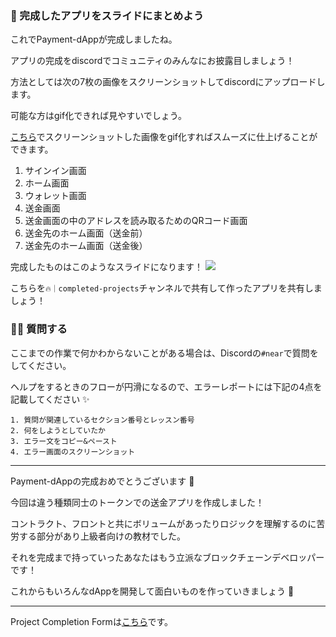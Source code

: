 ### 🎪 完成したアプリをスライドにまとめよう

これでPayment-dAppが完成しましたね。

アプリの完成をdiscordでコミュニティのみんなにお披露目しましょう！

方法としては次の7枚の画像をスクリーンショットしてdiscordにアップロードします。

可能な方はgif化できれば見やすいでしょう。

[こちら](https://syncer.jp/gif-maker)でスクリーンショットした画像をgif化すればスムーズに仕上げることができます。

1. サインイン画面
2. ホーム画面
3. ウォレット画面
4. 送金画面
5. 送金画面の中のアドレスを読み取るためのQRコード画面
6. 送金先のホーム画面（送金前）
7. 送金先のホーム画面（送金後）

完成したものはこのようなスライドになります！
![](/public/images/NEAR-MulPay/section-3/3_2_1.gif)

こちらを`🔥｜completed-projects`チャンネルで共有して作ったアプリを共有しましょう！

### 🙋‍♂️ 質問する

ここまでの作業で何かわからないことがある場合は、Discordの`#near`で質問をしてください。

ヘルプをするときのフローが円滑になるので、エラーレポートには下記の4点を記載してください ✨

```
1. 質問が関連しているセクション番号とレッスン番号
2. 何をしようとしていたか
3. エラー文をコピー&ペースト
4. エラー画面のスクリーンショット
```

---

Payment-dAppの完成おめでとうございます 🎉

今回は違う種類同士のトークンでの送金アプリを作成しました！

コントラクト、フロントと共にボリュームがあったりロジックを理解するのに苦労する部分があり上級者向けの教材でした。

それを完成まで持っていったあなたはもう立派なブロックチェーンデベロッパーです！

これからもいろんなdAppを開発して面白いものを作っていきましょう 🦋

---

Project Completion Formは[こちら](https://airtable.com/shrf1cCtTx0iQuszX)です。
